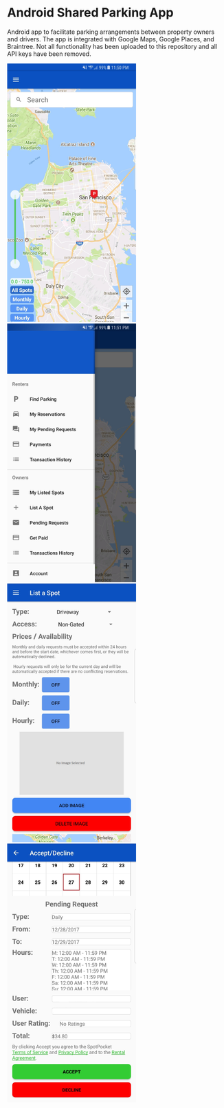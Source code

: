 # Android Shared Parking App

Android app to facilitate parking arrangements between property owners and drivers. The app is integrated with Google Maps, Google Places, and Braintree. Not all functionality has been uploaded to this repository and all API keys have been removed.

<img src="app/src/main/res/drawable/map.jpg" width="300"/>
<img src="app/src/main/res/drawable/sidePanel.jpg" width="300"/>
<img src="app/src/main/res/drawable/listSpot.jpg" width="300"/>
<img src="app/src/main/res/drawable/respondToRequest.jpg" width="300"/>
